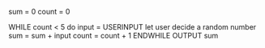 sum = 0
count = 0

WHILE count < 5 do
input = USERINPUT let user decide a random number
sum = sum + input
count = count + 1
ENDWHILE
OUTPUT sum
